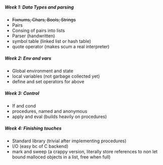 ##### Week 1: Data Types and parsing
+ ~~Fixnums, Chars, Bools, Strings~~
+ Pairs
+ Consing of pairs into lists
+ Parser (handwritten)
+ symbol table (linked list or hash table)
+ quote operator (makes scum a real interpreter)

##### Week 2: Env and vars
+ Global environment and state
+ local variables (not garbage collected yet)
+ define and set operators for above

##### Week 3: Control
+ If and cond
+ procedures, named and anonymous
+ apply and eval (builds heavily on procedures)

##### Week 4: Finishing touches
+ Standard library (trivial after implementing procedures)
+ I/O (easy bc of C backend)
+ mark and sweep (a crappy version, literally store references to non let bound malloced objects in a list, free when full)
